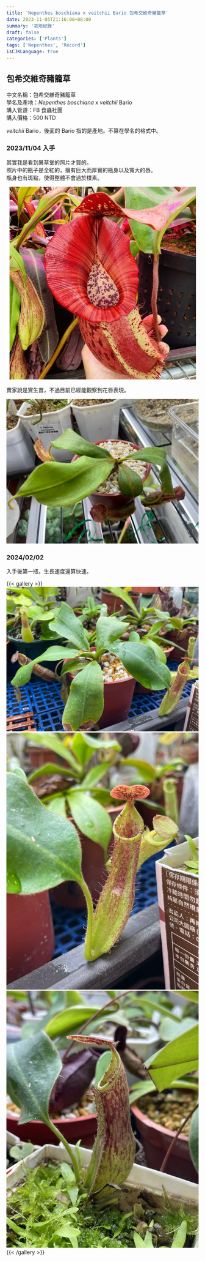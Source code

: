```yaml
---
title: 'Nepenthes boschiana x veitchii Bario 包希交維奇豬籠草'
date: 2023-11-05T21:16:08+08:00
summary: '栽培紀錄'
draft: false
categories: ['Plants']
tags: ['Nepenthes', 'Record']
isCJKLanguage: true
---
```


## 包希交維奇豬籠草

中文名稱：包希交維奇豬籠草  
學名及產地：*Nepenthes boschiana* x *veitchii* Bario  
購入管道：FB 食蟲社團  
購入價格：500 NTD  

*veitchii* Bario，後面的 Bario 指的是產地。不算在學名的格式中。  

### 2023/11/04 入手

其實我是看到異草堂的照片才買的。  
照片中的瓶子是全紅的，擁有巨大而厚實的瓶身以及寬大的唇。  
瓶身也有斑點，使得整體不會過於樸素。  

![異草堂照片](./images/premiun-exotics.jpg "異草堂的照片")

賣家說是實生苗，不過目前已經能觀察到花唇表現。  

![2023-11-04](./images/2023-11-04.jpg "可觀察到花唇")

### 2024/02/02

入手後第一瓶，生長速度還算快速。  

{{< gallery >}}
  <img src="./images/2024-02-02(1).jpg" class="grid-w65">
  <img src="./images/2024-02-02(2).jpg" class="grid-w50">
  <img src="./images/2024-02-24.jpg" class="grid-w50">
{{< /gallery >}}
